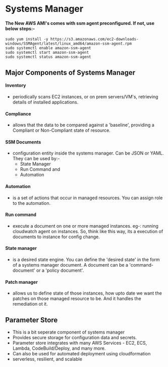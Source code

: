 # Systems Manager
 
#### The New AWS AMI's comes with ssm agent preconfigured. If not, use below steps:-
```
sudo yum install -y https://s3.amazonaws.com/ec2-downloads-windows/SSMAgent/latest/linux_amd64/amazon-ssm-agent.rpm
sudo systemctl enable amazon-ssm-agent
sudo systemctl start amazon-ssm-agent
sudo systemctl status amazon-ssm-agent
```
## Major Components of Systems Manager

#### Inventory
  * periodically scans EC2 instances, or on prem servers/VM's, retrieving details of installed applications.
  
#### Compliance
  * allows that the data to be compared against a 'baseline', providing a Compliant or Non-Compliant state of resource.
  
#### SSM Documents
  * configuration entity inside the systems manager. Can be JSON or YAML. They can be used by:-
    * State Manager
    * Run Command and
    * Automation
    
#### Automation
  * is a set of actions that occur in managed resources. You can assign role to the automation.
  
#### Run command
  * execute a document on one or more managed instances. eg-: running cloudwatch agent on instances. So, think like this way, its a execution of documents to instance for config change.

#### State manager
  * is a desired state engine. You can define the 'desired state' in the form of a systems manager document. A document can be a 'command-document' or a 'policy document'.
  
#### Patch manager
  * allows us to define state of those instances, how upto date we want the patches on those managed resource to be. And it handles the remediation ot it.
  
## Parameter Store
  * This is a bit seperate component of systems manager
  * Provides secure storage for configuration data and secrets.
  * Parameter store integrates with many AWS Services - EC2, ECS, Lambda, CodeBuild/Deploy, and many more.
  * Can also be used for automated deployment using cloudformation
  * serverless, resilient, and scalable
